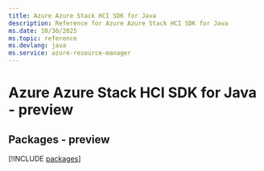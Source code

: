 ```yaml
---
title: Azure Azure Stack HCI SDK for Java
description: Reference for Azure Azure Stack HCI SDK for Java
ms.date: 10/30/2025
ms.topic: reference
ms.devlang: java
ms.service: azure-resource-manager
---
```

# Azure Azure Stack HCI SDK for Java - preview
## Packages - preview
[!INCLUDE [packages](azure-stack-hci-index.md)]